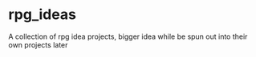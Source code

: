 # rpg_ideas
A collection of rpg idea projects, bigger idea while be spun out into their own projects later
